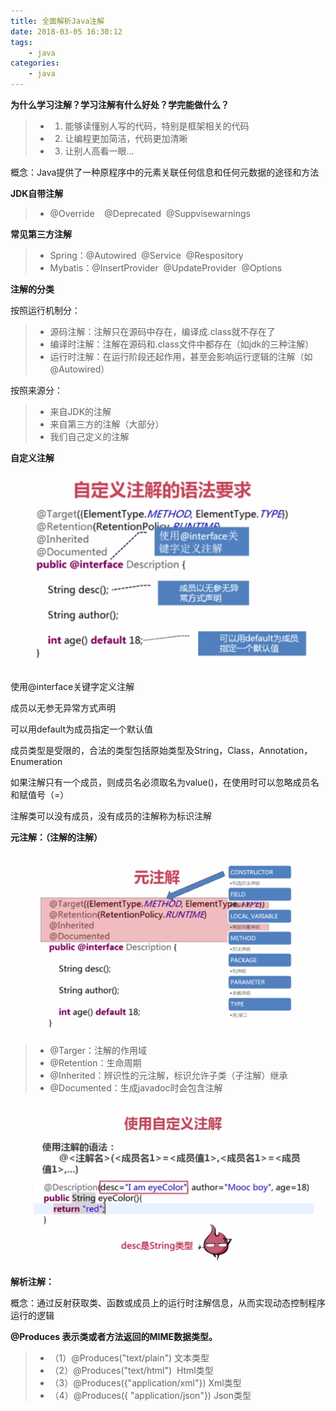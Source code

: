 ```yaml
---
title: 全面解析Java注解
date: 2018-03-05 16:30:12
tags:
	- java
categories:
	- java
---
```


**为什么学习注解？学习注解有什么好处？学完能做什么？**
> * 1. 能够读懂别人写的代码，特别是框架相关的代码
> * 2. 让编程更加简洁，代码更加清晰
> * 3. 让别人高看一眼...

概念：Java提供了一种原程序中的元素关联任何信息和任何元数据的途径和方法

**JDK自带注解**
> * @Override    @Deprecated  @Suppvisewarnings  

**常见第三方注解**
> * Spring：@Autowired  @Service  @Respository 
> * Mybatis：@InsertProvider  @UpdateProvider  @Options

**注解的分类**

按照运行机制分：
> * 源码注解：注解只在源码中存在，编译成.class就不存在了
> * 编译时注解：注解在源码和.class文件中都存在（如jdk的三种注解）
> * 运行时注解：在运行阶段还起作用，甚至会影响运行逻辑的注解（如@Autowired）

按照来源分：
> * 来自JDK的注解
> * 来自第三方的注解（大部分）
> * 我们自己定义的注解

**自定义注解**

![](/uploads/180305java/1.png)

使用@interface关键字定义注解

成员以无参无异常方式声明

可以用default为成员指定一个默认值

成员类型是受限的，合法的类型包括原始类型及String，Class，Annotation，Enumeration

如果注解只有一个成员，则成员名必须取名为value()，在使用时可以忽略成员名和赋值号（=）

注解类可以没有成员，没有成员的注解称为标识注解

**元注解：（注解的注解）**

![](/uploads/180305java/2.png)

> * @Targer：注解的作用域
> * @Retention：生命周期
> * @Inherited：辨识性的元注解，标识允许子类（子注解）继承
> * @Documented：生成javadoc时会包含注解

![](/uploads/180305java/3.png)

**解析注解：**

概念：通过反射获取类、函数或成员上的运行时注解信息，从而实现动态控制程序运行的逻辑


**@Produces 表示类或者方法返回的MIME数据类型。**
> * （1）@Produces("text/plain") 文本类型
> * （2）@Produces("text/html")  Html类型
> * （3）@Produces({"application/xml"}) Xml类型
> * （4）@Produces({ "application/json"}) Json类型



